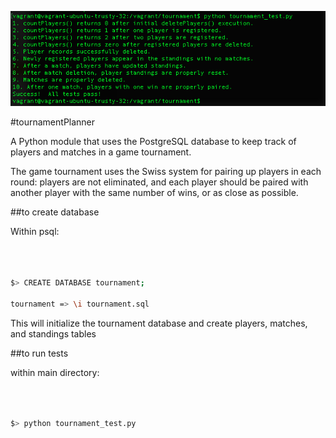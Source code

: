 ![alt text](https://github.com/andrewtdunn/tournamentPlanner/blob/master/passedTest.png "screenshot")

#tournamentPlanner

A Python module that uses the PostgreSQL database to keep track of players and matches in a game tournament.

The game tournament uses the Swiss system for pairing up players in each round: players are not eliminated, and each player should be paired with another player with the same number of wins, or as close as possible.

##to create database

Within psql:

```bash



$> CREATE DATABASE tournament;

tournament => \i tournament.sql


```
This will initialize the tournament database and create players, matches, and standings tables

##to run tests

within main directory:

```bash



$> python tournament_test.py


```


